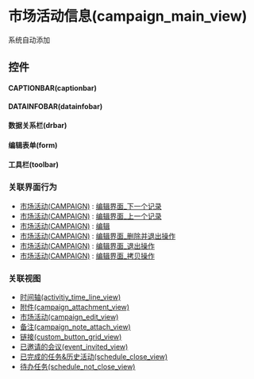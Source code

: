 # 市场活动信息(campaign_main_view)  <!-- {docsify-ignore-all} -->


系统自动添加



## 控件
#### CAPTIONBAR(captionbar)
#### DATAINFOBAR(datainfobar)
#### 数据关系栏(drbar)
#### 编辑表单(form)
#### 工具栏(toolbar)


### 关联界面行为
  * [市场活动(CAMPAIGN)](module/crm/campaign) : [编辑界面_下一个记录](module/crm/campaign#界面行为)
  * [市场活动(CAMPAIGN)](module/crm/campaign) : [编辑界面_上一个记录](module/crm/campaign#界面行为)
  * [市场活动(CAMPAIGN)](module/crm/campaign) : [编辑](module/crm/campaign#界面行为)
  * [市场活动(CAMPAIGN)](module/crm/campaign) : [编辑界面_删除并退出操作](module/crm/campaign#界面行为)
  * [市场活动(CAMPAIGN)](module/crm/campaign) : [编辑界面_退出操作](module/crm/campaign#界面行为)
  * [市场活动(CAMPAIGN)](module/crm/campaign) : [编辑界面_拷贝操作](module/crm/campaign#界面行为)

### 关联视图
  * [时间轴(activitiy_time_line_view)](app/view/activitiy_time_line_view)
  * [附件(campaign_attachment_view)](app/view/campaign_attachment_view)
  * [市场活动(campaign_edit_view)](app/view/campaign_edit_view)
  * [备注(campaign_note_attach_view)](app/view/campaign_note_attach_view)
  * [链接(custom_button_grid_view)](app/view/custom_button_grid_view)
  * [已邀请的会议(event_invited_view)](app/view/event_invited_view)
  * [已完成的任务&历史活动(schedule_close_view)](app/view/schedule_close_view)
  * [待办任务(schedule_not_close_view)](app/view/schedule_not_close_view)

<script>
 const { createApp } = Vue
  createApp({
    data() {
      return {

      }
    }
  }).use(ElementPlus).mount('#app')
</script>